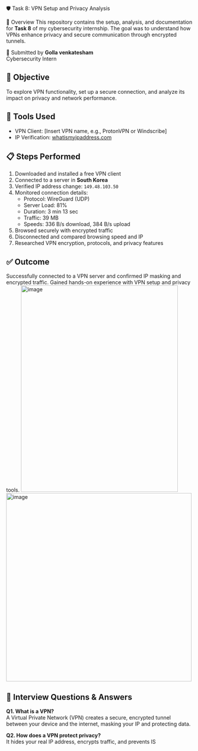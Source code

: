 🛡️ Task 8: VPN Setup and Privacy Analysis

📌 Overview
This repository contains the setup, analysis, and documentation for **Task 8** of my cybersecurity internship. The goal was to understand how VPNs enhance privacy and secure communication through encrypted tunnels.

 👤 Submitted by
**Golla venkatesham**  
Cybersecurity Intern  
## 🎯 Objective
To explore VPN functionality, set up a secure connection, and analyze its impact on privacy and network performance.

## 🧰 Tools Used
- VPN Client: [Insert VPN name, e.g., ProtonVPN or Windscribe]  
- IP Verification: [whatismyipaddress.com](https://www.whatismyipaddress.com)

## 📋 Steps Performed
1. Downloaded and installed a free VPN client  
2. Connected to a server in **South Korea**  
3. Verified IP address change: `149.48.103.50`  
4. Monitored connection details:
   - Protocol: WireGuard (UDP)  
   - Server Load: 81%  
   - Duration: 3 min 13 sec  
   - Traffic: 39 MB  
   - Speeds: 336 B/s download, 384 B/s upload  
5. Browsed securely with encrypted traffic  
6. Disconnected and compared browsing speed and IP  
7. Researched VPN encryption, protocols, and privacy features

## ✅ Outcome
Successfully connected to a VPN server and confirmed IP masking and encrypted traffic. Gained hands-on experience with VPN setup and privacy tools.
<img width="423" height="557" alt="image" src="https://github.com/user-attachments/assets/e7eac514-d217-4872-911f-ecae6cd5818e" />
<img width="500" height="508" alt="image" src="https://github.com/user-attachments/assets/bb82a7d6-03af-4812-afa5-731dbbd1fc6f" />


## 💬 Interview Questions & Answers

**Q1. What is a VPN?**  
A Virtual Private Network (VPN) creates a secure, encrypted tunnel between your device and the internet, masking your IP and protecting data.

**Q2. How does a VPN protect privacy?**  
It hides your real IP address, encrypts traffic, and prevents IS
